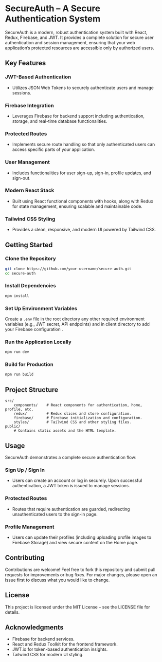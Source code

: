 # SecureAuth – A Secure Authentication System

SecureAuth is a modern, robust authentication system built with React, Redux, Firebase, and JWT. It provides a complete solution for secure user authentication and session management, ensuring that your web application’s protected resources are accessible only by authorized users.

## Key Features

### JWT-Based Authentication
- Utilizes JSON Web Tokens to securely authenticate users and manage sessions.

### Firebase Integration
- Leverages Firebase for backend support including authentication, storage, and real-time database functionalities.

### Protected Routes
- Implements secure route handling so that only authenticated users can access specific parts of your application.

### User Management
- Includes functionalities for user sign-up, sign-in, profile updates, and sign-out.

### Modern React Stack
- Built using React functional components with hooks, along with Redux for state management, ensuring scalable and maintainable code.

### Tailwind CSS Styling
- Provides a clean, responsive, and modern UI powered by Tailwind CSS.

## Getting Started

### Clone the Repository
```bash
git clone https://github.com/your-username/secure-auth.git
cd secure-auth
```

### Install Dependencies
```bash
npm install
```

### Set Up Environment Variables
Create a `.env` file in the root directory any other required environment variables (e.g., JWT secret, API endpoints) and in client directory  to add your Firebase configuration .

### Run the Application Locally
```bash
npm run dev
```

### Build for Production
```bash
npm run build
```

## Project Structure

```
src/
    components/    # React components for authentication, home, profile, etc.
    redux/         # Redux slices and store configuration.
    firebase/      # Firebase initialization and configuration.
    styles/        # Tailwind CSS and other styling files.
public/
    # Contains static assets and the HTML template.
```

## Usage

SecureAuth demonstrates a complete secure authentication flow:

### Sign Up / Sign In
- Users can create an account or log in securely. Upon successful authentication, a JWT token is issued to manage sessions.

### Protected Routes
- Routes that require authentication are guarded, redirecting unauthenticated users to the sign-in page.

### Profile Management
- Users can update their profiles (including uploading profile images to Firebase Storage) and view secure content on the Home page.

## Contributing

Contributions are welcome! Feel free to fork this repository and submit pull requests for improvements or bug fixes. For major changes, please open an issue first to discuss what you would like to change.

## License

This project is licensed under the MIT License – see the LICENSE file for details.

## Acknowledgments

- Firebase for backend services.
- React and Redux Toolkit for the frontend framework.
- JWT.io for token-based authentication insights.
- Tailwind CSS for modern UI styling.